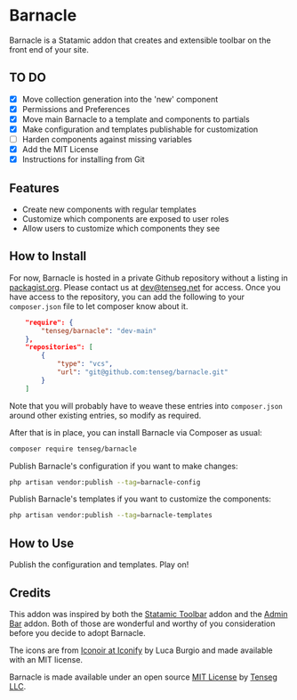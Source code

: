 # Barnacle

Barnacle is a Statamic addon that creates and extensible toolbar on the front end of your site.

## TO DO

- [X] Move collection generation into the 'new' component
- [X] Permissions and Preferences
- [X] Move main Barnacle to a template and components to partials
- [X] Make configuration and templates publishable for customization
- [ ] Harden components against missing variables
- [X] Add the MIT License
- [X] Instructions for installing from Git

## Features

- Create new components with regular templates
- Customize which components are exposed to user roles
- Allow users to customize which components they see

## How to Install

For now, Barnacle is hosted in a private Github repository without a listing in [packagist.org](packagist.org). Please contact us at [dev@tenseg.net](mailto:dev@tenseg.net?subject=Barnacle%20repo%20request) for access. Once you have access to the repository, you can add the following to your `composer.json` file to let composer know about it.

```json
    "require": {
        "tenseg/barnacle": "dev-main"
    },
    "repositories": [
        {
            "type": "vcs",
            "url": "git@github.com:tenseg/barnacle.git"
        }
    ]
```
Note that you will probably have to weave these entries into `composer.json` around other existing entries, so modify as required.

After that is in place, you can install Barnacle via Composer as usual:

``` bash
composer require tenseg/barnacle
```

Publish Barnacle's configuration if you want to make changes:

``` bash
php artisan vendor:publish --tag=barnacle-config
```

Publish Barnacle's templates if you want to customize the components:

``` bash
php artisan vendor:publish --tag=barnacle-templates
```

## How to Use

Publish the configuration and templates. Play on!

## Credits

This addon was inspired by both the [Statamic Toolbar](https://statamic.com/addons/heidkaemper/toolbar) addon and the [Admin Bar](https://statamic.com/addons/el-schneider/admin-bar) addon. Both of those are wonderful and worthy of you consideration before you decide to adopt Barnacle.

The icons are from [Iconoir at Iconify](https://icon-sets.iconify.design/iconoir/) by Luca Burgio and made available with an MIT license.

Barnacle is made available under an open source [MIT License](LICENSE.txt) by [Tenseg LLC](https://www.tenseg.net).
